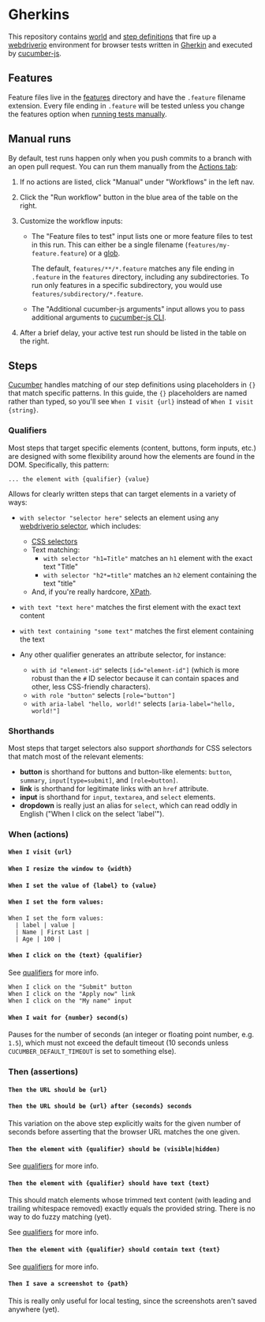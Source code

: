 # Gherkins
This repository contains [world] and [step definitions] that fire up a
[webdriverio] environment for browser tests written in [Gherkin] and executed
by [cucumber-js].

## Features
Feature files live in the [features](./features) directory and have the
`.feature` filename extension. Every file ending in `.feature` will be tested
unless you change the features option when [running tests manually](#manual-runs).

## Manual runs
By default, test runs happen only when you push commits to a branch with an
open pull request. You can run them manually from the
[Actions tab](https://github.com/SFDigitalServices/gherkins/actions?query=workflow%3AManual):

1. If no actions are listed, click "Manual" under "Workflows" in the left nav.

1. Click the "Run workflow" button in the blue area of the table on the right.

1. Customize the workflow inputs:
    * The "Feature files to test" input lists one or more feature files to test
      in this run. This can either be a single filename
      (`features/my-feature.feature`) or a [glob].

      The default, `features/**/*.feature` matches any file ending in
      `.feature` in the `features` directory, including any subdirectories. To
      run only features in a specific subdirectory, you would use
      `features/subdirectory/*.feature`.

    * The "Additional cucumber-js arguments" input allows you to pass
      additional arguments to [cucumber-js CLI].

1. After a brief delay, your active test run should be listed in the table on
   the right.


## Steps
[Cucumber][cucumber-js] handles matching of our step definitions using
placeholders in `{}` that match specific patterns. In this guide, the `{}`
placeholders are named rather than typed, so you'll see `When I visit {url}`
instead of `When I visit {string}`.

### Qualifiers
Most steps that target specific elements (content, buttons, form inputs, etc.)
are designed with some flexibility around how the elements are found in the DOM.
Specifically, this pattern:

```
... the element with {qualifier} {value}
```

Allows for clearly written steps that can target elements in a variety of ways:

* `with selector "selector here"` selects an element using any [webdriverio
  selector](https://webdriver.io/docs/selectors.html), which includes:

  - [CSS selectors]
  - Text matching:
    - `with selector "h1=Title"` matches an `h1` element with the exact text "Title"
    - `with selector "h2*=title"` matches an `h2` element containing the text "title"
  - And, if you're really hardcore, [XPath].

* `with text "text here"` matches the first element with the exact text content
* `with text containing "some text"` matches the first element containing the text
* Any other qualifier generates an attribute selector, for instance:

    - `with id "element-id"` selects `[id="element-id"]` (which is more robust
      than the `#` ID selector because it can contain spaces and other, less
      CSS-friendly characters).
    - `with role "button"` selects `[role="button"]`
    - `with aria-label "hello, world!"` selects `[aria-label="hello, world!"]`

### Shorthands
Most steps that target selectors also support _shorthands_ for CSS selectors
that match most of the relevant elements:

- **button** is shorthand for buttons and button-like elements: `button`,
  `summary`, `input[type=submit]`, and `[role=button]`.
- **link** is shorthand for legitimate links with an `href` attribute.
- **input** is shorthand for `input`, `textarea`, and `select` elements.
- **dropdown** is really just an alias for `select`, which can read oddly in
  English ("When I click on the select 'label'").

### When (actions)

#### `When I visit {url}`

#### `When I resize the window to {width}`

#### `When I set the value of {label} to {value}`

#### `When I set the form values:`

```feature
When I set the form values:
  | label | value |
  | Name | First Last |
  | Age | 100 |
```

#### `When I click on the {text} {qualifier}`
See [qualifiers](#qualifiers) for more info.

```feature
When I click on the "Submit" button
When I click on the "Apply now" link
When I click on the "My name" input
```

#### `When I wait for {number} second(s)`
Pauses for the number of seconds (an integer or floating point number, e.g.
`1.5`), which must not exceed the default timeout (10 seconds unless
`CUCUMBER_DEFAULT_TIMEOUT` is set to something else).

### Then (assertions)

#### `Then the URL should be {url}`

#### `Then the URL should be {url} after {seconds} seconds`
This variation on the above step explicitly waits for the given number of
seconds before asserting that the browser URL matches the one given.

#### `Then the element with {qualifier} should be (visible|hidden)`
See [qualifiers](#qualifiers) for more info.

#### `Then the element with {qualifier} should have text {text}`
This should match elements whose trimmed text content (with leading and
trailing whitespace removed) exactly equals the provided string. There is no
way to do fuzzy matching (yet).

See [qualifiers](#qualifiers) for more info.

#### `Then the element with {qualifier} should contain text {text}`
See [qualifiers](#qualifiers) for more info.

#### `Then I save a screenshot to {path}`
This is really only useful for local testing, since the screenshots aren't
saved anywhere (yet).

[world]: https://github.com/cucumber/cucumber-js/blob/master/docs/support_files/world.md#readme
[step definitions]: https://github.com/cucumber/cucumber-js/blob/master/docs/support_files/step_definitions.md#readme
[webdriverio]: https://webdriver.io/
[gherkin]: https://cucumber.io/docs/gherkin/reference/
[glob]: https://en.wikipedia.org/wiki/Glob_(programming)
[cucumber-js]: https://github.com/cucumber/cucumber-js
[cucumber-js CLI]: https://github.com/cucumber/cucumber-js/blob/master/docs/cli.md#cli
[xpath]: https://developer.mozilla.org/en-US/docs/Web/XPath
[css selectors]: https://developer.mozilla.org/en-US/docs/Web/CSS/CSS_Selectors
